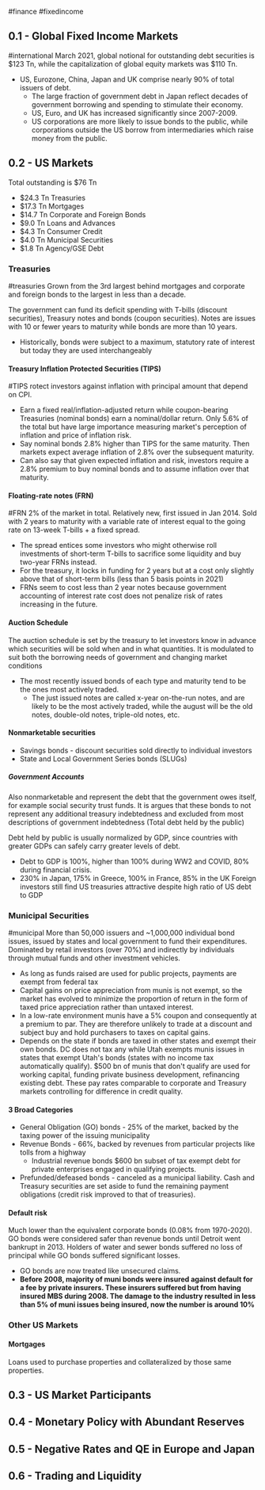 #finance #fixedincome
## 0.1 - Global Fixed Income Markets
#international
March 2021, global notional for outstanding debt securities is $123 Tn, while the capitalization of global equity markets was $110 Tn.
- US, Eurozone, China, Japan and UK comprise nearly 90% of total issuers of debt.
    - The large fraction of government debt in Japan reflect decades of government borrowing and spending to stimulate their economy.
    - US, Euro, and UK has increased significantly since 2007-2009.
    - US corporations are more likely to issue bonds to the public, while corporations outside the US borrow from intermediaries which raise money from the public.
    
## 0.2 - US Markets
Total outstanding is $76 Tn
- $24.3 Tn Treasuries
- $17.3 Tn Mortgages
- $14.7 Tn Corporate and Foreign Bonds
- $9.0 Tn Loans and Advances
- $4.3 Tn Consumer Credit
- $4.0 Tn Municipal Securities
- $1.8 Tn Agency/GSE Debt
### Treasuries
#treasuries
Grown from the 3rd largest behind mortgages and corporate and foreign bonds to the largest in less than a decade.

The government can fund its deficit spending with T-bills (discount securities), Treasury notes and bonds (coupon securities). Notes are issues with 10 or fewer years to maturity while bonds are more than 10 years.
- Historically, bonds were subject to a maximum, statutory rate of interest but today they are used interchangeably
#### Treasury Inflation Protected Securities (TIPS)
#TIPS
rotect investors against inflation with principal amount that depend on CPI.
- Earn a fixed real/inflation-adjusted return while coupon-bearing Treasuries (nominal bonds) earn a nominal/dollar return.
Only 5.6% of the total but have large importance measuring market's perception of inflation and price of inflation risk. 
- Say nominal bonds 2.8% higher than TIPS for the same maturity. Then markets expect average inflation of 2.8% over the subsequent maturity.
- Can also say that given expected inflation and risk, investors require a 2.8% premium to buy nominal bonds and to assume inflation over that maturity.
#### Floating-rate notes (FRN)
#FRN
2% of the market in total. Relatively new, first issued in Jan 2014. Sold with 2 years to maturity with a variable rate of interest equal to the going rate on 13-week T-bills + a fixed spread.
- The spread entices some investors who might otherwise roll investments of short-term T-bills to sacrifice some liquidity and buy two-year FRNs instead.
- For the treasury, it locks in funding for 2 years but at a cost only slightly above that of short-term bills (less than 5 basis points in 2021)
- FRNs seem to cost less than 2 year notes because government accounting of interest rate cost does not penalize risk of rates increasing in the future.
#### Auction Schedule
The auction schedule is set by the treasury to let investors know in advance which securities will be sold when and in what quantities. It is modulated to suit both the borrowing needs of government and changing market conditions
- The most recently issued bonds of each type and maturity tend to be the ones most actively traded.
    - The just issued notes are called x-year on-the-run notes, and are likely to be the most actively traded, while the august will be the old notes, double-old notes, triple-old notes, etc.
#### Nonmarketable securities
- Savings bonds - discount securities sold directly to individual investors
- State and Local Government Series bonds (SLUGs)
##### Government Accounts
Also nonmarketable and represent the debt that the government owes itself, for example social security trust funds. It is argues that these bonds to not represent any additional treasury indebtedness and excluded from most descriptions of government indebtedness (Total debt held by the public)

Debt held by public is usually normalized by GDP, since countries with greater GDPs can safely carry greater levels of debt. 
- Debt to GDP is 100%, higher than 100% during WW2 and COVID, 80% during financial crisis.
- 230% in Japan, 175% in Greece, 100% in France, 85% in the UK
Foreign investors still find US treasuries attractive despite high ratio of US debt to GDP
### Municipal Securities
#municipal
More than 50,000 issuers and ~1,000,000 individual bond issues, issued by states and local government to fund their expenditures. Dominated by retail investors (over 70%) and indirectly by individuals through mutual funds and other investment vehicles.
- As long as funds raised are used for public projects, payments are exempt from federal tax
- Capital gains on price appreciation from munis is not exempt, so the market has evolved to minimize the proportion of return in the form of taxed price appreciation rather than untaxed interest.
- In a low-rate environment munis have a 5% coupon and consequently at a premium to par. They are therefore unlikely to trade at a discount and subject buy and hold purchasers to taxes on capital gains.
- Depends on the state if bonds are taxed in other states and exempt their own bonds. DC does not tax any while Utah exempts munis issues in states that exempt Utah's bonds (states with no income tax automatically qualify).
$500 bn of munis that don't qualify are used for working capital, funding private business development, refinancing existing debt. These pay rates comparable to corporate and Treasury markets controlling for difference in credit quality.
#### 3 Broad Categories
- General Obligation (GO) bonds - 25% of the market, backed by the taxing power of the issuing municipality
- Revenue Bonds - 66%, backed by revenues from particular projects like tolls from a highway
    - Industrial revenue bonds $600 bn subset of tax exempt debt for private enterprises engaged in qualifying projects.
- Prefunded/defeased bonds - canceled as a municipal liability. Cash and Treasury securities are set aside to fund the remaining payment obligations (credit risk improved to that of treasuries).
#### Default risk
Much lower than the equivalent corporate bonds (0.08% from 1970-2020). GO bonds were considered safer than revenue bonds until Detroit went bankrupt in 2013. Holders of water and sewer bonds suffered no loss of principal while GO bonds suffered significant losses.
- GO bonds are now treated like unsecured claims.
- **Before 2008, majority of muni bonds were insured against default for a fee by private insurers. These insurers suffered but from having insured MBS during 2008. The damage to the industry resulted in less than 5% of muni issues being insured, now the number is around 10%**
### Other US Markets
#### Mortgages
Loans used to purchase properties and collateralized by those same properties. 
## 0.3 - US Market Participants
## 0.4 - Monetary Policy with Abundant Reserves
## 0.5 - Negative Rates and QE in Europe and Japan
## 0.6 - Trading and Liquidity
